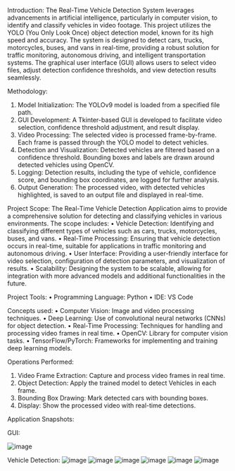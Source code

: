 Introduction:
The Real-Time Vehicle Detection System leverages advancements in artificial intelligence, particularly in computer vision, to identify and classify vehicles in video footage. This project utilizes the YOLO (You Only Look Once) object detection model, known for its high speed and accuracy. The system is designed to detect cars, trucks, motorcycles, buses, and vans in real-time, providing a robust solution for traffic monitoring, autonomous driving, and intelligent transportation systems. The graphical user interface (GUI) allows users to select video files, adjust detection confidence thresholds, and view detection results seamlessly.

Methodology:
1)	Model Initialization:
The YOLOv9 model is loaded from a specified file path.
2)	GUI Development:
A Tkinter-based GUI is developed to facilitate video selection, confidence threshold adjustment, and result display.
3)	Video Processing:
The selected video is processed frame-by-frame. Each frame is passed through the YOLO model to detect vehicles.
4)	Detection and Visualization:
Detected vehicles are filtered based on a confidence threshold. Bounding boxes and labels are drawn around detected vehicles using OpenCV.
5)	Logging: 
Detection results, including the type of vehicle, confidence score, and bounding box coordinates, are logged for further analysis.
6)	Output Generation:
The processed video, with detected vehicles highlighted, is saved to an output file and displayed in real-time.

Project Scope:
The Real-Time Vehicle Detection Application aims to provide a comprehensive solution for detecting and classifying vehicles in various environments. The scope includes:
•	Vehicle Detection: Identifying and classifying different types of vehicles such as cars, trucks, motorcycles, buses, and vans.
•	Real-Time Processing: Ensuring that vehicle detection occurs in real-time, suitable for applications in traffic monitoring and autonomous driving.
•	User Interface: Providing a user-friendly interface for video selection, configuration of detection parameters, and visualization of results.
•	Scalability: Designing the system to be scalable, allowing for integration with more advanced models and additional functionalities in the future.

Project Tools:
•	Programming Language: Python
•	IDE: VS Code

Concepts used:
•	Computer Vision: Image and video processing techniques.
•	Deep Learning: Use of convolutional neural networks (CNNs) for object detection.
•	Real-Time Processing: Techniques for handling and processing video frames in real time.
•	OpenCV: Library for computer vision tasks.
•	TensorFlow/PyTorch: Frameworks for implementing and training deep learning models.

Operations Performed:
1)	Video Frame Extraction: Capture and process video frames in real time.
2)	Object Detection: Apply the trained model to detect Vehicles in each frame.
3)	Bounding Box Drawing: Mark detected cars with bounding boxes.
4)	Display: Show the processed video with real-time detections.

Application Snapshots:

GUI:

![image](https://github.com/user-attachments/assets/7553188d-6b40-424d-a953-22e6f5e641a3)

Vehicle Detection:
![image](https://github.com/user-attachments/assets/6d5ca58d-bf01-4a52-9220-96d644871b1c)
![image](https://github.com/user-attachments/assets/3b509ce3-496c-46fa-bfac-3176bd114d69)
![image](https://github.com/user-attachments/assets/714b3b10-18c8-419b-b6d3-097a2eab6c57)
![image](https://github.com/user-attachments/assets/73eeb643-6d2a-47f4-9aed-126a98927f15)
![image](https://github.com/user-attachments/assets/d06e829a-1acb-42ff-9972-ba5c59abb580)
![image](https://github.com/user-attachments/assets/4a741725-62e7-4486-89b9-b588c849e011)






